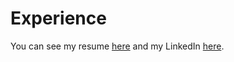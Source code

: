 # Experience
You can see my resume [here](http://torink.me/SERVER/resume.pdf) and my LinkedIn [here](https://www.linkedin.com/in/torin-k/).
<!--stackedit_data:
eyJoaXN0b3J5IjpbLTEwOTcxOTE3MzMsMTczNzYwNzY0OSwtMT
Q4NjM0MTgzMiwtOTU3NjM0MjgyLDEzOTY1NzQxNjUsLTE3MjE1
MjIzNzZdfQ==
-->